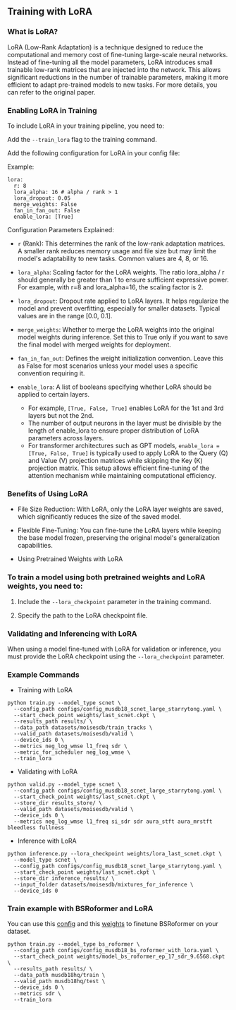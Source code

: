 ## Training with LoRA

### What is LoRA?

LoRA (Low-Rank Adaptation) is a technique designed to reduce the computational and memory cost of fine-tuning large-scale neural networks. Instead of fine-tuning all the model parameters, LoRA introduces small trainable low-rank matrices that are injected into the network. This allows significant reductions in the number of trainable parameters, making it more efficient to adapt pre-trained models to new tasks. For more details, you can refer to the original paper.

### Enabling LoRA in Training

To include LoRA in your training pipeline, you need to:

Add the `--train_lora` flag to the training command.

Add the following configuration for LoRA in your config file:

Example:
```
lora:
  r: 8
  lora_alpha: 16 # alpha / rank > 1
  lora_dropout: 0.05
  merge_weights: False
  fan_in_fan_out: False
  enable_lora: [True]
```

Configuration Parameters Explained:

*  `r` (Rank): This determines the rank of the low-rank adaptation matrices. A smaller rank reduces memory usage and file size but may limit the model's adaptability to new tasks. Common values are 4, 8, or 16.

*  `lora_alpha`: Scaling factor for the LoRA weights. The ratio lora_alpha / r should generally be greater than 1 to ensure sufficient expressive power. For example, with r=8 and lora_alpha=16, the scaling factor is 2.
  
*  `lora_dropout`: Dropout rate applied to LoRA layers. It helps regularize the model and prevent overfitting, especially for smaller datasets. Typical values are in the range [0.0, 0.1].
  
*  `merge_weights`: Whether to merge the LoRA weights into the original model weights during inference. Set this to True only if you want to save the final model with merged weights for deployment.
  
*  `fan_in_fan_out`: Defines the weight initialization convention. Leave this as False for most scenarios unless your model uses a specific convention requiring it.
  
*  `enable_lora`: A list of booleans specifying whether LoRA should be applied to certain layers.
   * For example, `[True, False, True]` enables LoRA for the 1st and 3rd layers but not the 2nd.
   * The number of output neurons in the layer must be divisible by the length of enable_lora to ensure proper distribution of LoRA parameters across layers.
   * For transformer architectures such as GPT models, `enable_lora = [True, False, True]` is typically used to apply LoRA to the Query (Q) and Value (V) projection matrices while skipping the Key (K) projection matrix. This setup allows efficient fine-tuning of the attention mechanism while maintaining computational efficiency.

### Benefits of Using LoRA

* File Size Reduction: With LoRA, only the LoRA layer weights are saved, which significantly reduces the size of the saved model.

* Flexible Fine-Tuning: You can fine-tune the LoRA layers while keeping the base model frozen, preserving the original model's generalization capabilities.

* Using Pretrained Weights with LoRA

### To train a model using both pretrained weights and LoRA weights, you need to:

1. Include the `--lora_checkpoint` parameter in the training command.

2. Specify the path to the LoRA checkpoint file.

### Validating and Inferencing with LoRA

When using a model fine-tuned with LoRA for validation or inference, you must provide the LoRA checkpoint using the `--lora_checkpoint` parameter.

### Example Commands

* Training with LoRA

```
python train.py --model_type scnet \
  --config_path configs/config_musdb18_scnet_large_starrytong.yaml \
  --start_check_point weights/last_scnet.ckpt \
  --results_path results/ \
  --data_path datasets/moisesdb/train_tracks \
  --valid_path datasets/moisesdb/valid \
  --device_ids 0 \
  --metrics neg_log_wmse l1_freq sdr \
  --metric_for_scheduler neg_log_wmse \
  --train_lora
```

* Validating with LoRA
```
python valid.py --model_type scnet \
  --config_path configs/config_musdb18_scnet_large_starrytong.yaml \
  --start_check_point weights/last_scnet.ckpt \
  --store_dir results_store/ \
  --valid_path datasets/moisesdb/valid \
  --device_ids 0 \
  --metrics neg_log_wmse l1_freq si_sdr sdr aura_stft aura_mrstft bleedless fullness
```

* Inference with LoRA
```
python inference.py --lora_checkpoint weights/lora_last_scnet.ckpt \
  --model_type scnet \
  --config_path configs/config_musdb18_scnet_large_starrytong.yaml \
  --start_check_point weights/last_scnet.ckpt \
  --store_dir inference_results/ \
  --input_folder datasets/moisesdb/mixtures_for_inference \
  --device_ids 0
```

### Train example with BSRoformer and LoRA

You can use this [config](../configs/config_musdb18_bs_roformer_with_lora.yaml) and this [weights](https://github.com/ZFTurbo/Music-Source-Separation-Training/releases/download/v1.0.12/model_bs_roformer_ep_17_sdr_9.6568.ckpt) to finetune BSRoformer on your dataset.

```
python train.py --model_type bs_roformer \
  --config_path configs/config_musdb18_bs_roformer_with_lora.yaml \
  --start_check_point weights/model_bs_roformer_ep_17_sdr_9.6568.ckpt \
  --results_path results/ \
  --data_path musdb18hq/train \
  --valid_path musdb18hq/test \
  --device_ids 0 \
  --metrics sdr \
  --train_lora
```
